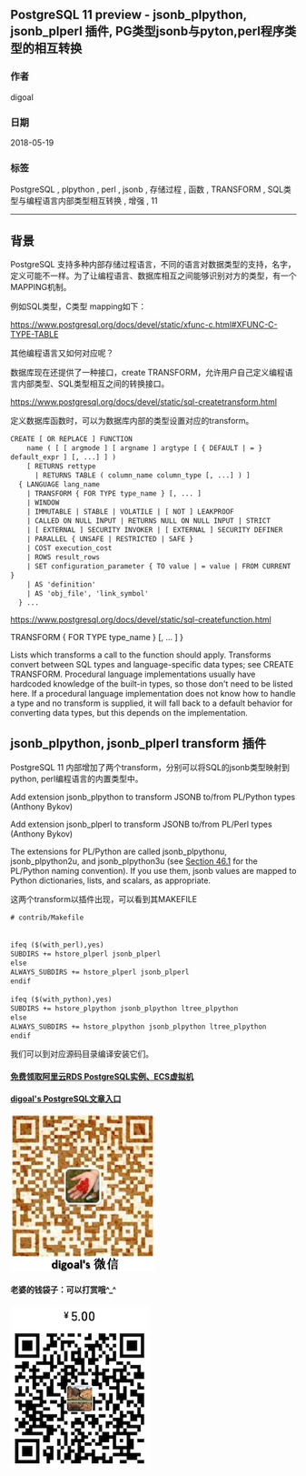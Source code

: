 ## PostgreSQL 11 preview - jsonb_plpython, jsonb_plperl 插件, PG类型jsonb与pyton,perl程序类型的相互转换     
                                                                                   
### 作者                                                                                   
digoal                                                                                   
                                                                                   
### 日期                                                                                   
2018-05-19                                                                                 
                                                                                   
### 标签                                                                                   
PostgreSQL , plpython , perl , jsonb , 存储过程 , 函数 , TRANSFORM , SQL类型与编程语言内部类型相互转换 , 增强 , 11                          
                                                                                   
----                                                                                   
                                                                                   
## 背景         
PostgreSQL 支持多种内部存储过程语言，不同的语言对数据类型的支持，名字，定义可能不一样。为了让编程语言、数据库相互之间能够识别对方的类型，有一个MAPPING机制。  
  
例如SQL类型，C类型 mapping如下：  
  
https://www.postgresql.org/docs/devel/static/xfunc-c.html#XFUNC-C-TYPE-TABLE  
  
其他编程语言又如何对应呢？  
  
数据库现在还提供了一种接口，create TRANSFORM，允许用户自己定义编程语言内部类型、SQL类型相互之间的转换接口。  
  
https://www.postgresql.org/docs/devel/static/sql-createtransform.html  
  
定义数据库函数时，可以为数据库内部的类型设置对应的transform。  
  
```  
CREATE [ OR REPLACE ] FUNCTION  
    name ( [ [ argmode ] [ argname ] argtype [ { DEFAULT | = } default_expr ] [, ...] ] )  
    [ RETURNS rettype  
      | RETURNS TABLE ( column_name column_type [, ...] ) ]  
  { LANGUAGE lang_name  
    | TRANSFORM { FOR TYPE type_name } [, ... ]  
    | WINDOW  
    | IMMUTABLE | STABLE | VOLATILE | [ NOT ] LEAKPROOF  
    | CALLED ON NULL INPUT | RETURNS NULL ON NULL INPUT | STRICT  
    | [ EXTERNAL ] SECURITY INVOKER | [ EXTERNAL ] SECURITY DEFINER  
    | PARALLEL { UNSAFE | RESTRICTED | SAFE }  
    | COST execution_cost  
    | ROWS result_rows  
    | SET configuration_parameter { TO value | = value | FROM CURRENT }  
    | AS 'definition'  
    | AS 'obj_file', 'link_symbol'  
  } ...  
```  
  
https://www.postgresql.org/docs/devel/static/sql-createfunction.html  
  
TRANSFORM { FOR TYPE type_name } [, ... ] }  
  
Lists which transforms a call to the function should apply. Transforms convert between SQL types and language-specific data types; see CREATE TRANSFORM. Procedural language implementations usually have hardcoded knowledge of the built-in types, so those don't need to be listed here. If a procedural language implementation does not know how to handle a type and no transform is supplied, it will fall back to a default behavior for converting data types, but this depends on the implementation.  
  
  
## jsonb_plpython, jsonb_plperl transform 插件  
PostgreSQL 11 内部增加了两个transform，分别可以将SQL的jsonb类型映射到python, perl编程语言的内置类型中。  
  
Add extension jsonb_plpython to transform JSONB to/from PL/Python types (Anthony Bykov)  
  
Add extension jsonb_plperl to transform JSONB to/from PL/Perl types (Anthony Bykov)  
  
The extensions for PL/Python are called jsonb_plpythonu, jsonb_plpython2u, and jsonb_plpython3u (see [Section 46.1](https://www.postgresql.org/docs/devel/static/plpython-python23.html) for the PL/Python naming convention). If you use them, jsonb values are mapped to Python dictionaries, lists, and scalars, as appropriate.  
  
这两个transform以插件出现，可以看到其MAKEFILE  
  
```  
# contrib/Makefile  
  
  
ifeq ($(with_perl),yes)  
SUBDIRS += hstore_plperl jsonb_plperl  
else  
ALWAYS_SUBDIRS += hstore_plperl jsonb_plperl  
endif  
  
ifeq ($(with_python),yes)  
SUBDIRS += hstore_plpython jsonb_plpython ltree_plpython  
else  
ALWAYS_SUBDIRS += hstore_plpython jsonb_plpython ltree_plpython  
endif  
```  
  
我们可以到对应源码目录编译安装它们。  
  
   
  
  
  
  
  
  
  
  
  
  
  
  
  
#### [免费领取阿里云RDS PostgreSQL实例、ECS虚拟机](https://free.aliyun.com/ "57258f76c37864c6e6d23383d05714ea")
  
  
#### [digoal's PostgreSQL文章入口](https://github.com/digoal/blog/blob/master/README.md "22709685feb7cab07d30f30387f0a9ae")
  
  
![digoal's weixin](../pic/digoal_weixin.jpg "f7ad92eeba24523fd47a6e1a0e691b59")
  
  
#### 老婆的钱袋子：可以打赏哦^_^  
![wife's weixin ds](../pic/wife_weixin_ds.jpg "acd5cce1a143ef1d6931b1956457bc9f")
  
